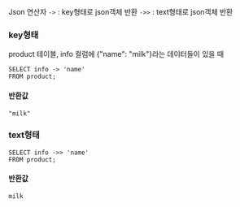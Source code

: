 Json 연산자
`->` : key형태로 json객체 반환
`->>` : text형태로 json객체 반환

### key형태
product 테이블, info 컬럼에 {"name": "milk"}라는 데이터들이 있을 때
```
SELECT info -> 'name'
FROM product;
```
#### 반환값
```
"milk"
```

### text형태
```
SELECT info ->> 'name'
FROM product;
```
#### 반환값
```
milk
```
